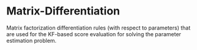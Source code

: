 # Matrix-Differentiation
Matrix factorization differentiation rules (with respect to parameters) that are used for the KF-based score evaluation for solving the parameter estimation problem.

